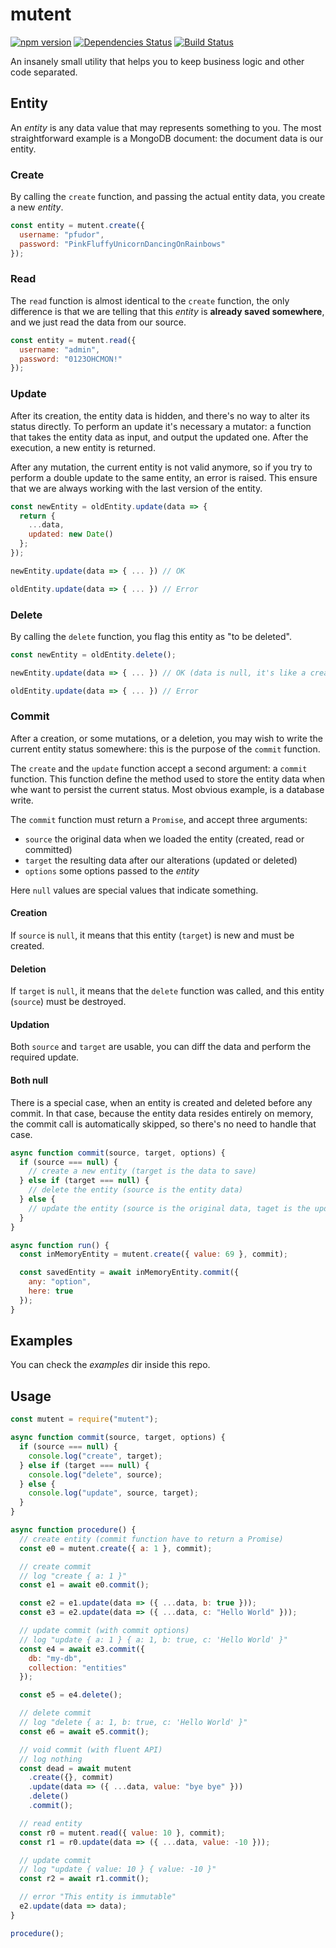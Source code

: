 # mutent

[![npm version](https://badge.fury.io/js/mutent.svg)](https://badge.fury.io/js/mutent)
[![Dependencies Status](https://david-dm.org/greguz/mutent.svg)](https://david-dm.org/greguz/mutent.svg)
[![Build Status](https://travis-ci.com/greguz/mutent.svg?branch=master)](https://travis-ci.com/greguz/mutent)

An insanely small utility that helps you to keep business logic and other code separated.

## Entity

An _entity_ is any data value that may represents something to you.
The most straightforward example is a MongoDB document: the document data is our entity.

### Create

By calling the `create` function, and passing the actual entity data, you create
a new _entity_.

```javascript
const entity = mutent.create({
  username: "pfudor",
  password: "PinkFluffyUnicornDancingOnRainbows"
});
```

### Read

The `read` function is almost identical to the `create` function, the only difference
is that we are telling that this _entity_ is **already saved somewhere**, and
we just read the data from our source.

```javascript
const entity = mutent.read({
  username: "admin",
  password: "0123OHCMON!"
});
```

### Update

After its creation, the entity data is hidden, and there's no way to alter its status directly. To perform an update it's necessary a mutator: a function that takes the
entity data as input, and output the updated one. After the execution, a new entity is returned.

After any mutation, the current entity is not valid anymore, so if you try to
perform a double update to the same entity, an error is raised. This ensure that
we are always working with the last version of the entity.

```javascript
const newEntity = oldEntity.update(data => {
  return {
    ...data,
    updated: new Date()
  };
});

newEntity.update(data => { ... }) // OK

oldEntity.update(data => { ... }) // Error
```

### Delete

By calling the `delete` function, you flag this entity as "to be deleted".

```javascript
const newEntity = oldEntity.delete();

newEntity.update(data => { ... }) // OK (data is null, it's like a creation from scratch)

oldEntity.update(data => { ... }) // Error
```

### Commit

After a creation, or some mutations, or a deletion, you may wish to write the current entity status somewhere: this is the purpose of the `commit` function.

The `create` and the `update` function accept a second argument: a `commit` function.
This function define the method used to store the entity data when whe want to persist the current status.
Most obvious example, is a database write.

The `commit` function must return a `Promise`, and accept three arguments:

- `source` the original data when we loaded the entity (created, read or committed)
- `target` the resulting data after our alterations (updated or deleted)
- `options` some options passed to the _entity_

Here `null` values are special values that indicate something.

#### Creation

If `source` is `null`, it means that this entity (`target`) is new and must be created.

#### Deletion

If `target` is `null`, it means that the `delete` function was called, and this
entity (`source`) must be destroyed.

#### Updation

Both `source` and `target` are usable, you can diff the data and perform the required update.

#### Both null

There is a special case, when an entity is created and deleted before any commit.
In that case, because the entity data resides entirely on memory, the commit call
is automatically skipped, so there's no need to handle that case.

```javascript
async function commit(source, target, options) {
  if (source === null) {
    // create a new entity (target is the data to save)
  } else if (target === null) {
    // delete the entity (source is the entity data)
  } else {
    // update the entity (source is the original data, taget is the updated data)
  }
}

async function run() {
  const inMemoryEntity = mutent.create({ value: 69 }, commit);

  const savedEntity = await inMemoryEntity.commit({
    any: "option",
    here: true
  });
}
```

## Examples

You can check the _examples_ dir inside this repo.

## Usage

```javascript
const mutent = require("mutent");

async function commit(source, target, options) {
  if (source === null) {
    console.log("create", target);
  } else if (target === null) {
    console.log("delete", source);
  } else {
    console.log("update", source, target);
  }
}

async function procedure() {
  // create entity (commit function have to return a Promise)
  const e0 = mutent.create({ a: 1 }, commit);

  // create commit
  // log "create { a: 1 }"
  const e1 = await e0.commit();

  const e2 = e1.update(data => ({ ...data, b: true }));
  const e3 = e2.update(data => ({ ...data, c: "Hello World" }));

  // update commit (with commit options)
  // log "update { a: 1 } { a: 1, b: true, c: 'Hello World' }"
  const e4 = await e3.commit({
    db: "my-db",
    collection: "entities"
  });

  const e5 = e4.delete();

  // delete commit
  // log "delete { a: 1, b: true, c: 'Hello World' }"
  const e6 = await e5.commit();

  // void commit (with fluent API)
  // log nothing
  const dead = await mutent
    .create({}, commit)
    .update(data => ({ ...data, value: "bye bye" }))
    .delete()
    .commit();

  // read entity
  const r0 = mutent.read({ value: 10 }, commit);
  const r1 = r0.update(data => ({ ...data, value: -10 }));

  // update commit
  // log "update { value: 10 } { value: -10 }"
  const r2 = await r1.commit();

  // error "This entity is immutable"
  e2.update(data => data);
}

procedure();
```

